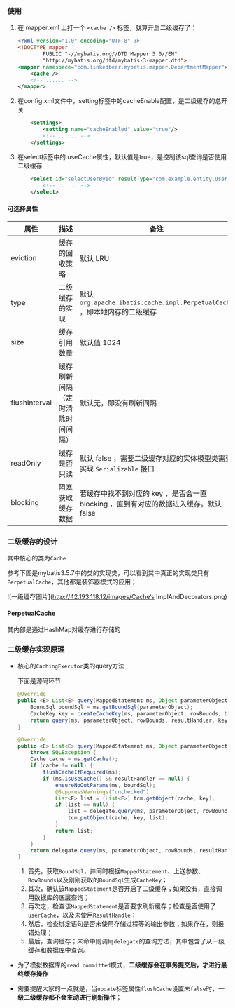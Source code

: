### 使用

1.   在 mapper.xml 上打一个 `<cache />` 标签，就算开启二级缓存了：

     ```xml
     <?xml version="1.0" encoding="UTF-8" ?>
     <!DOCTYPE mapper
             PUBLIC "-//mybatis.org//DTD Mapper 3.0//EN"
             "http://mybatis.org/dtd/mybatis-3-mapper.dtd">
     <mapper namespace="com.linkedbear.mybatis.mapper.DepartmentMapper">
         <cache />
         <!-- ...... -->
     </mapper>
     ```

     

2.   在config.xml文件中，setting标签中的cacheEnable配置，是二级缓存的总开关

     ```xml
         <settings>
             <setting name="cacheEnabled" value="true"/>
             <!-- ...... -->
         </settings>
     ```



3.   在select标签中的 useCache属性，默认值是true，是控制该sql查询是否使用二级缓存

     ```xml
         <select id="selectUserById" resultType="com.example.entity.User" useCache="true">
             <!-- ...... -->
         </select>
     ```



#### 可选择属性

| 属性          | 描述                             | 备注                                                         |
| ------------- | -------------------------------- | ------------------------------------------------------------ |
| eviction      | 缓存的回收策略                   | 默认 LRU                                                     |
| type          | 二级缓存的实现                   | 默认 `org.apache.ibatis.cache.impl.PerpetualCache` ，即本地内存的二级缓存 |
| size          | 缓存引用数量                     | 默认值 1024                                                  |
| flushInterval | 缓存刷新间隔（定时清除时间间隔） | 默认无，即没有刷新间隔                                       |
| readOnly      | 缓存是否只读                     | 默认 false ，需要二级缓存对应的实体模型类需要实现 `Serializable` 接口 |
| blocking      | 阻塞获取缓存数据                 | 若缓存中找不到对应的 key ，是否会一直 blocking ，直到有对应的数据进入缓存。默认 false |





### 二级缓存的设计

其中核心的类为`Cache` 

参考下图是mybatis3.5.7中的类的实现类，可以看到其中真正的实现类只有`PerpetualCache`，其他都是装饰器模式的应用；

![一级缓存图片](http://42.193.118.12/images/Cache‘s ImplAndDecorators.png)



#### PerpetualCache

其内部是通过HashMap对缓存进行存储的





### 二级缓存实现原理



*   核心的`CachingExecutor`类的query方法

    下面是源码环节

    ```java
    @Override
    public <E> List<E> query(MappedStatement ms, Object parameterObject, RowBounds rowBounds, ResultHandler resultHandler) throws SQLException {
        BoundSql boundSql = ms.getBoundSql(parameterObject);
        CacheKey key = createCacheKey(ms, parameterObject, rowBounds, boundSql);
        return query(ms, parameterObject, rowBounds, resultHandler, key, boundSql);
    }
    
    @Override
    public <E> List<E> query(MappedStatement ms, Object parameterObject, RowBounds rowBounds, ResultHandler resultHandler, CacheKey key, BoundSql boundSql)
        throws SQLException {
        Cache cache = ms.getCache();
        if (cache != null) {
            flushCacheIfRequired(ms);
            if (ms.isUseCache() && resultHandler == null) {
                ensureNoOutParams(ms, boundSql);
                @SuppressWarnings("unchecked")
                List<E> list = (List<E>) tcm.getObject(cache, key);
                if (list == null) {
                    list = delegate.query(ms, parameterObject, rowBounds, resultHandler, key, boundSql);
                    tcm.putObject(cache, key, list);
                }
                return list;
            }
        }
        return delegate.query(ms, parameterObject, rowBounds, resultHandler, key, boundSql);
    }
    ```

    1.   首先，获取`BoundSql`，并同时根据`MappedStatement`、上送参数、`RowBounds`以及刚刚获取的`BoundSql`生成`CacheKey`；
    2.   其次，确认该`MappedStatement`是否开启了二级缓存；如果没有，直接调用数据库的底层查询；
    3.   再次之，检查该`MappedStatement`是否要求刷新缓存；检查是否使用了`userCache`，以及未使用`ResultHandle`；
    4.   然后，检查绑定语句是否未使用存储过程等的输出参数；如果存在，则报错处理；
    5.   最后，查询缓存；未命中则调用`delegate`的查询方法，其中包含了从一级缓存和数据库中查询。

    

*   为了模拟数据库的`read committed`模式，**二级缓存会在事务提交后，才进行最终缓存操作**



*   需要提醒大家的一点就是，当`update`标签属性`flushCache`设置未`false`时，**一级二级缓存都不会主动进行刷新操作**；

